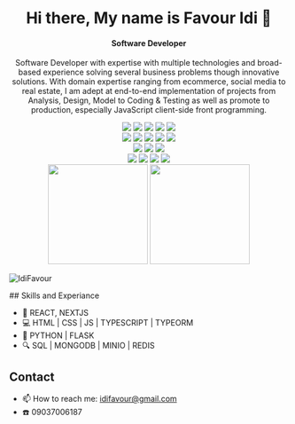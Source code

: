 <h1 align='center'>
 Hi there, My name is Favour Idi 👋
 </h1>
 
 <h4 align='center'>
 Software Developer 
 </h4>
 
 
 <p align='center'>
Software Developer with expertise with multiple technologies and broad-based experience solving several business problems though innovative solutions. With domain expertise ranging from ecommerce, social media to real estate, I am adept at end-to-end implementation of projects from Analysis, Design, Model to Coding & Testing as well as promote to production, especially JavaScript client-side front programming.
</p>


<p align='center'>
  <img src="https://img.shields.io/static/v1?style=for-the-badge&message=HTML5&color=E34F26&logo=HTML5&logoColor=FFFFFF&label=">
  <img src="https://img.shields.io/static/v1?style=for-the-badge&message=CSS3&color=1572B6&logo=CSS3&logoColor=FFFFFF&label=">
  <img src="https://img.shields.io/static/v1?style=for-the-badge&message=JavaScript&color=222222&logo=JavaScript&logoColor=F7DF1E&label=">
  <img src="https://img.shields.io/badge/TypeScript-007ACC?style=for-the-badge&logo=typescript&logoColor=white">
  <img src="https://img.shields.io/badge/TypeORM-FF6B6B?style=for-the-badge&logo=typeorm&logoColor=white">
  <br>
  
  <img src="https://img.shields.io/badge/React-20232A?style=for-the-badge&logo=react&logoColor=61DAFB">
  <img src="https://img.shields.io/badge/Next.js-000000?style=for-the-badge&logo=nextdotjs&logoColor=FFFFFF">
  <img src="https://img.shields.io/static/v1?style=for-the-badge&message=Bootstrap&color=7952B3&logo=Bootstrap&logoColor=FFFFFF&label=">
  <img src="https://img.shields.io/static/v1?style=for-the-badge&message=Tailwind+CSS&color=222222&logo=Tailwind+CSS&logoColor=06B6D4&label=">
  <img src="https://img.shields.io/badge/Chakra%20UI-319795?style=for-the-badge&logo=chakraui&logoColor=white">
  <br>
  <img src="https://img.shields.io/static/v1?style=for-the-badge&message=Git&color=F05032&logo=Git&logoColor=FFFFFF&label=">
  <img src="https://img.shields.io/static/v1?style=for-the-badge&message=GitHub&color=181717&logo=GitHub&logoColor=FFFFFF&label=">
  <img src="https://img.shields.io/badge/GitLab-FCA121?style=for-the-badge&logo=gitlab&logoColor=white">
   <br>
  <img src="https://img.shields.io/static/v1?style=for-the-badge&message=MySQL&color=4479A1&logo=MySQL&logoColor=FFFFFF&label=">
  <img src="https://img.shields.io/badge/MongoDB-4EA94B?style=for-the-badge&logo=mongodb&logoColor=white">
  <img src="https://img.shields.io/badge/Redis-DC382D?style=for-the-badge&logo=redis&logoColor=white">
  <img src="https://img.shields.io/badge/MinIO-276DC3?style=for-the-badge&logo=minio&logoColor=white">
 
  <br>
  <img src="https://capsule-render.vercel.app/api?type=slice&color=gradient&height=90" width="180">
  <img src="https://capsule-render.vercel.app/api?type=slice&color=gradient&height=90&reversal=true" width="180">
  
</p>


<p align="left"> <img src="https://komarev.com/ghpvc/?username=IdiFavour&label=Profile%20views&color=0e75b6&style=flat" alt="IdiFavour" /> </p>
## Skills and Experiance

- 🤩  REACT, NEXTJS 
- 💻  HTML | CSS | JS | TYPESCRIPT | TYPEORM
- 💎  PYTHON | FLASK
- 🔍  SQL | MONGODB | MINIO | REDIS

## Contact


<!-- - 🌱 I’m currently learning Apex  -->
<!-- - 👯 I’m looking to collaborate on Any open sourced project or paid opportunity  -->
- 📫 How to reach me: idifavour@gmail.com 
- ☎️ 09037006187



<!-- **IdiFavour/IdiFavour** is a ✨ _special_ ✨ repository because its `README.md` (this file) appears on your GitHub profile.

Here are some ideas to get you started:

- 🔭 I’m currently working on ...
- 🌱 I’m currently learning ...
- 👯 I’m looking to collaborate on ...
- 🤔 I’m looking for help with ...
- 💬 Ask me about ...
- 📫 How to reach me: ...
- 😄 Pronouns: ...
- ⚡ Fun fact: ... -->

